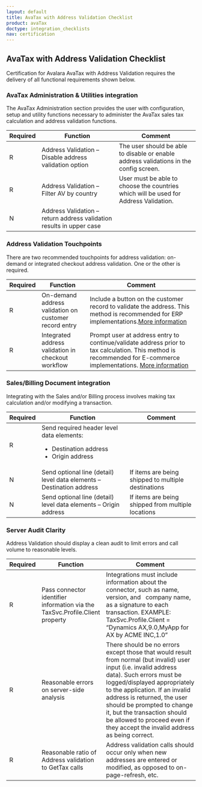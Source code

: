 ```yaml
---
layout: default
title: AvaTax with Address Validation Checklist
product: avaTax
doctype: integration_checklists
nav: certification
---
```

<div class="half">
<h2>AvaTax with Address Validation Checklist</h2>
<p>Certification for Avalara AvaTax with Address Validation requires the delivery of all functional requirements shown below.</p>

<h3>AvaTax Administration &amp; Utilities integration</h3>
<p>The AvaTax Administration section provides the user with configuration, setup and utility functions necessary to administer the AvaTax sales tax calculation and address validation functions.</p>
<table class="styled-table">
	<thead>
		<tr>
			<th>Required</th>
			<th>Function</th>
			<th>Comment</th>
		</tr>
	</thead>
	<tbody>
		<tr>
			<td>R</td>
			<td>Address Validation – Disable address validation option</td>
			<td>The user should be able to disable or enable address validations in the config screen.</td>
		</tr>
		<tr>
			<td>R</td>
			<td>Address Validation – Filter AV by country</td>
			<td>User must be able to choose the countries which will be used for Address Validation.</td>
		</tr>
		<tr>
			<td>N</td>
			<td>Address Validation – return address validation results in upper case</td>
			<td></td>
		</tr>
	</tbody>
</table>

<h3>Address Validation Touchpoints</h3>
<p>There are two recommended touchpoints for address validation: on-demand or integrated checkout address validation. One or the other is required.</p>
<table class="styled-table">
	<thead>
		<tr>
			<th>Required</th>
			<th>Function</th>
			<th>Comment</th>
		</tr>
	</thead>
	<tbody>
		<tr>
			<td>R</td>
			<td>On-demand address validation on customer record entry</td>
			<td>Include a button on the customer record to validate the address. This method is recommended for ERP implementations.<a href="/avatax/address-validation">More information</a></td>
		</tr>
		<tr>
			<td>R</td>
			<td>Integrated address validation in checkout workflow</td>
			<td>Prompt user at address entry to continue/validate address prior to tax calculation. This method is recommended for E-commerce implementations. <a href="/avatax/address-validation">More information</a></td>
		</tr>
	</tbody>
</table>

<h3>Sales/Billing Document integration</h3>
<p>Integrating with the Sales and/or Billing process involves making tax calculation and/or modifying a transaction.</p>
<table class="styled-table">
	<thead>
		<tr>
			<th>Required</th>
			<th>Function</th>
			<th>Comment</th>
		</tr>
	</thead>
	<tbody>
		<tr>
			<td>R</td>
			<td>Send required header level data elements:
				<ul class="normal">
					<li>Destination address</li>
					<li>Origin address</li>
				</ul>
			</td>
			<td></td>
		</tr>
		<tr>
			<td>N</td>
			<td>Send optional line (detail) level data elements – Destination address</td>
			<td>If items are being shipped to multiple destinations</td>
		</tr>
		<tr>
			<td>N</td>
			<td>Send optional line (detail) level data elements – Origin address</td>
			<td>If items are being shipped from multiple locations</td>
		</tr>
	</tbody>
</table>

<h3>Server Audit Clarity</h3>
<p>Address Validation should display a clean audit to limit errors and call volume to reasonable levels.</p>
<table class="styled-table">
	<thead>
		<tr>
			<th>Required</th>
			<th>Function</th>
			<th>Comment</th>
		</tr>
	</thead>
	<tbody>
		<tr>
			<td>R</td>
			<td>Pass connector identifier information via the TaxSvc.Profile.Client property</td>
			<td>Integrations must include information about the connector, such as name, version, and   company name, as a signature to each transaction. EXAMPLE: TaxSvc.Profile.Client = “Dynamics AX,9.0,MyApp for AX by ACME INC,1.0”</td>
		</tr>
		<tr>
			<td>R</td>
			<td>Reasonable errors on server-side analysis</td>
			<td>There should be no errors except those that would result from normal (but invalid) user input (i.e. invalid address data). Such errors must be logged/displayed appropriately to the application. If an invalid address is returned, the user should be prompted to change it, but the transaction should be allowed to proceed even if they accept the invalid address as being correct.</td>
		</tr>
		<tr>
			<td>R</td>
			<td>Reasonable ratio of Address validation to GetTax calls</td>
			<td>Address validation calls should occur only when new addresses are entered or modified, as opposed to on-page-refresh, etc.</td>
		</tr>
	</tbody>
</table>
